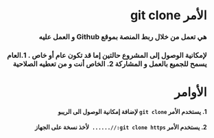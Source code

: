 # <div dir =rtl >الأمر git clone </div>

### <div dir=rtl >هي تعمل من خلال ربط المنصة بموقع Github  و العمل عليه </div>

### <div dir=rtl >لإمكانية الوصول إلى المشروع حالتين إما قد تكون عام أو خاص . 1.العام يسمح للجميع بالعمل و المشاركة  2. الخاص أنت و من تعطيه الصلاحية</div>


# <div dir = rtl > الأوامر</div>

#### <div dir = rtl > 1. يستخدم الأمر `git clone` لإضافة إمكانية الوصول الى الريبو </div> 
#### <div dir = rtl > 2. يستخدم الأمر `git clone https://...... `لأخذ نسخة على الجهاز  </div>



